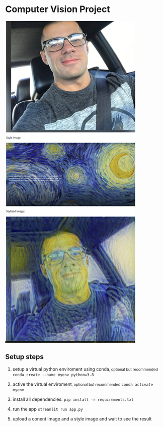 # Computer Vision Project

![Example Image](test-result.png)

## Setup steps

1. setup a virtual python enviroment using conda<small>, optional but recommended </small>
   `conda create --name myenv python=3.8`

2. active the virtual enviroment<small>, optional but recommended </small>
   `conda activate myenv`

3. install all dependencies: `pip install -r requirements.txt`

4. run the app `streamlit run app.py`

5. upload a conent image and a style image and wait to see the result
